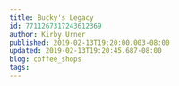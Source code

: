 ```yaml
---
title: Bucky's Legacy
id: 7711267317243612369
author: Kirby Urner
published: 2019-02-13T19:20:00.003-08:00
updated: 2019-02-13T19:20:45.687-08:00
blog: coffee_shops
tags: 
---
```


